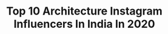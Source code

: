 ---
title: Top 10 Architecture Instagram Influencers In India In 2020
description: Identify the most popular Instagram accounts on inBeat.
platform: Instagram
profiles:
  - username: "richaphotos"
    fullname: >-
      Richa Kashelkar
    location: "India"
    followers: 21363
    engagement: 672
    commentsToLikes: 0.008313
    avatar: "https://scontent-ams4-1.cdninstagram.com/v/t51.2885-19/s320x320/76960480_2645746742314065_7154720675326853120_n.jpg?_nc_ht=scontent-ams4-1.cdninstagram.com&_nc_ohc=ZvOUwkyySIYAX9HDhMD&oh=321f1df0fc2ff66a529494ade220b251&oe=5EB77229"
    verified: false
    hashtags: "#indianweddingphptography, #wedmegood, #indianwedding, #firstlook"
  - username: "wintersockss"
    fullname: >-
      Shraddha🌻Travel•Mindfullness🇮🇳
    location: "India"
    followers: 37124
    engagement: 459
    commentsToLikes: 0.026710
    avatar: "https://scontent-ams4-1.cdninstagram.com/v/t51.2885-19/s320x320/89440867_631514247645533_6078533601891188736_n.jpg?_nc_ht=scontent-ams4-1.cdninstagram.com&_nc_ohc=KbFrNuuisGAAX9Id2en&oh=7ea9c98a8eccd15f921f2493c384abbb&oe=5EB94A1B"
    verified: false
    hashtags: "#bestplacestogo, #exploretheworld, #shotoniphone, #selfgrowth"
  - username: "nanna.phatt"
    fullname: >-
      Nanna.phat💋
    location: "India"
    followers: 2586
    engagement: 1441
    commentsToLikes: 0.052049
    avatar: "https://scontent-lhr8-1.cdninstagram.com/v/t51.2885-19/s320x320/71182447_767878636976317_5061516115344097280_n.jpg?_nc_ht=scontent-lhr8-1.cdninstagram.com&_nc_ohc=AHjVVnyKj9MAX_iUmG3&oh=d89a06c23a25536faa44ac7fd1230339&oe=5EBF88F4"
    verified: false
    hashtags: "#throwback"
  - username: "dy___bbuk"
    fullname: >-
      George Kutty™ דיבוק
    location: "India"
    followers: 21066
    engagement: 552
    commentsToLikes: 0.007671
    avatar: "https://scontent-ams4-1.cdninstagram.com/v/t51.2885-19/s320x320/91400780_2577273599179113_7843258092413255680_n.jpg?_nc_ht=scontent-ams4-1.cdninstagram.com&_nc_ohc=Hv34zQEVIjgAX-cyKtn&oh=814fc6924cda7422e251048b26fe52f3&oe=5EAFDB01"
    verified: false
    hashtags: "#unedited, #inspiration, #dy, #blackandwhite"
  - username: "nupur__deshmukh"
    fullname: >-
      Nupur👅
    location: "India"
    followers: 7390
    engagement: 663
    commentsToLikes: 0.041606
    avatar: "https://scontent-ams4-1.cdninstagram.com/v/t51.2885-19/s320x320/49679191_281565952763422_394557544309194752_n.jpg?_nc_ht=scontent-ams4-1.cdninstagram.com&_nc_ohc=T7NK1dvuL8oAX8V0azM&oh=8a57b4dec1b7f8cfa3b47502a0a52fdd&oe=5EB24826"
    verified: false
    hashtags: "#fashionpuneinfluencer, #clearskincare, #giveaway, #applecidervinegar"
  - username: "photosbymaharshi"
    fullname: >-
      Maharshi Patel 🇮🇳
    location: "India"
    followers: 43580
    engagement: 837
    commentsToLikes: 0.034165
    avatar: "https://scontent-lhr8-1.cdninstagram.com/v/t51.2885-19/s320x320/70061045_763891384073866_8370988777136455680_n.jpg?_nc_ht=scontent-lhr8-1.cdninstagram.com&_nc_ohc=0YlV9tyGIMcAX8DiUnk&oh=8720590d34c4e7b889314d7c165fe2cd&oe=5EBB8221"
    verified: false
    hashtags: "#colours, #exploringtheglobe, #indiaclicks, #bbctravel"
  - username: "saahilrahman"
    fullname: >-
      SAAHIL RAHMAN
    location: "India"
    followers: 31716
    engagement: 1272
    commentsToLikes: 0.026391
    avatar: "https://scontent-ams4-1.cdninstagram.com/v/t51.2885-19/s320x320/46120238_293548574603093_8381914804570292224_n.jpg?_nc_ht=scontent-ams4-1.cdninstagram.com&_nc_ohc=qn6YRyv9gpQAX-H-KQx&oh=06f2f5eabfe32a7fbd81832aaaee8f25&oe=5EBA58DD"
    verified: false
    hashtags: "#shotoniphone11pro, #alzubara, #qatarmetrorail, #wildernessculture"
  - username: "awara_raahi"
    fullname: >-
      Rahul Sethi
    location: "India"
    followers: 4970
    engagement: 807
    commentsToLikes: 0.093228
    avatar: "https://scontent-ams4-1.cdninstagram.com/v/t51.2885-19/s320x320/91974146_1162109604129477_7382197948802662400_n.jpg?_nc_ht=scontent-ams4-1.cdninstagram.com&_nc_ohc=mGxjjq2ykGYAX-G3S1b&oh=b56565eaddb634bb94528317ec1ea7e9&oe=5EB8ADF6"
    verified: false
    hashtags: "#travelgram, #lbbdelhincr, #shutterhubindia, #traveling"
  - username: "nitinpasricha"
    fullname: >-
      Nitin Pasricha
    location: "India"
    followers: 6750
    engagement: 958
    commentsToLikes: 0.058603
    avatar: "https://scontent-lhr8-1.cdninstagram.com/v/t51.2885-19/s320x320/61221457_383755672242546_7938063117446021120_n.jpg?_nc_ht=scontent-lhr8-1.cdninstagram.com&_nc_ohc=tq6p-2bEu1oAX-P9Hva&oh=8da7ab5e7ff7a3d8ca45cd9427eef794&oe=5EBA8123"
    verified: false
    hashtags: "#birdcaptures, #greateryellownaped, #nikon, #bird"
  - username: "ronitvohra"
    fullname: >-
      Ronit Vohra
    location: "India"
    followers: 29337
    engagement: 220
    commentsToLikes: 0.056674
    avatar: "https://scontent-ort2-1.cdninstagram.com/v/t51.2885-19/s320x320/47691155_1184680081699853_6389995000880431104_n.jpg?_nc_ht=scontent-ort2-1.cdninstagram.com&_nc_ohc=-WKfINO10WsAX-spEcQ&oh=cdb9cbbfe6d05b1cebdef710f868ad46&oe=5EBB7833"
    verified: false
    hashtags: "#unpluggedvibes, #musicianforlife, #staymusical, #hive"
---